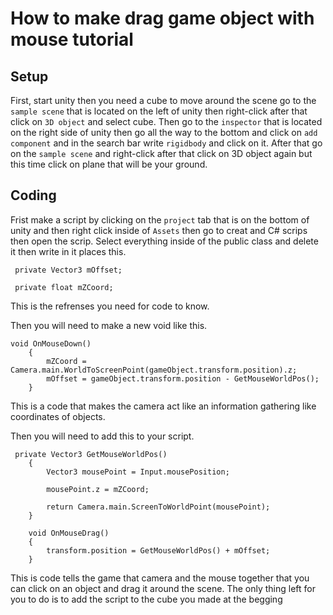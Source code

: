 # How to make drag game object with mouse tutorial

## Setup

First, start unity then you need a cube to move around the scene go to the ``sample scene`` that is
located on the left of unity then right-click after that click on ``3D object`` and select cube. Then 
go to the ``inspector`` that is located on the right side of unity then go all the way to the bottom
and click on ``add component`` and in the search bar write ``rigidbody`` and click on it. After that 
go on the ``sample scene`` and right-click after that click on 3D object again but this time click 
on plane that will be your ground.

## Coding

Frist make a script by clicking on the ``project`` tab that is on the bottom of unity and then right
click inside of ``Assets`` then go to creat and C# scrips then open the scrip. Select everything inside 
of the public class and delete it then write in it places this.
```
 private Vector3 mOffset;

 private float mZCoord;
```
This is the refrenses you need for code to know.

Then you will need to make a new void like this.
```
void OnMouseDown()
    {
        mZCoord = Camera.main.WorldToScreenPoint(gameObject.transform.position).z;
        mOffset = gameObject.transform.position - GetMouseWorldPos();
    }
```
This is a code that makes the camera act like an information gathering like coordinates of objects.

Then you will need to add this to your script.
```
 private Vector3 GetMouseWorldPos()
    {
        Vector3 mousePoint = Input.mousePosition;

        mousePoint.z = mZCoord;

        return Camera.main.ScreenToWorldPoint(mousePoint);
    }

    void OnMouseDrag()
    {
        transform.position = GetMouseWorldPos() + mOffset;
    }
```
This is code tells the game that camera and the mouse together that you can click on an object and 
drag it around the scene. 
The only thing left for you to do is to add the script to the cube you made at the begging
